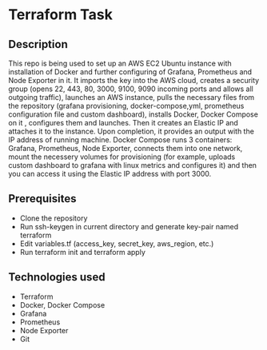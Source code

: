 # Terraform Task

## Description

This repo is being used to set up an AWS EC2 Ubuntu instance with installation of Docker and further configuring of Grafana, Prometheus and Node Exporter in it. It imports the key into the AWS cloud, creates a security group (opens 22, 443, 80, 3000, 9100, 9090 incoming ports and allows all outgoing traffic), launches an AWS instance, pulls the necessary files from the repository (grafana provisioning, docker-compose,yml, prometheus configuration file and custom dashboard), installs Docker, Docker Compose on it , configures them and launches. Then it creates an Elastic IP and attaches it to the instance. Upon completion, it provides an output with the IP address of running machine. Docker Compose runs 3 containers: Grafana, Prometheus, Node Exporter, connects them into one network, mount the necessery volumes for provisioning (for example, uploads custom dashboard to grafana with linux metrics and configures it) and then you can access it using the Elastic IP address with port 3000.

## Prerequisites

- Clone the repository
- Run ssh-keygen in current directory and generate key-pair named terraform
- Edit variables.tf (access_key, secret_key, aws_region, etc.)
- Run terraform init and terraform apply 

## Technologies used

- Terraform
- Docker, Docker Compose
- Grafana
- Prometheus
- Node Exporter
- Git